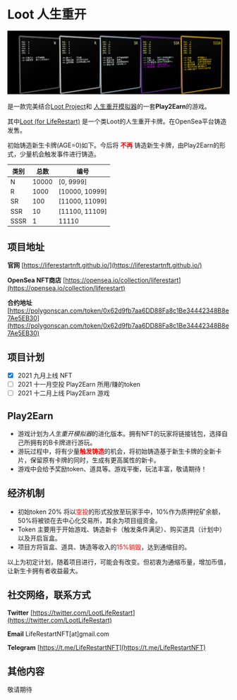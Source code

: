# Loot 人生重开

![background](bg.png)


是一款完美结合[Loot Project](https://opensea.io/collection/lootproject)和 [人生重开模拟器](http://liferestart.syaro.io/view/)的一套**Play2Earn**的游戏。

其中[Loot (for LifeRestart)](https://opensea.io/collection/liferestart) 是一个类Loot的人生重开卡牌。在OpenSea平台铸造发售。

初始铸造新生卡牌(AGE=0)如下。今后将 <span style="color:red">**不再**</span> 铸造新生卡牌，由Play2Earn的形式，少量机会触发事件进行铸造。


| 类别  |总数 | 编号 |
| --- | ----- | ----|
| N  | 10000  | [0, 9999]
| R  | 1000  | [10000, 10999]
| SR | 100  | [11000, 11099]
| SSR| 10 |  [11100, 11109]
|SSSR| 1 | 11110|


## 项目地址
**官网** [https://liferestartnft.github.io/](https://liferestartnft.github.io/)

**OpenSea NFT商店** [https://opensea.io/collection/liferestart](https://opensea.io/collection/liferestart)

**合约地址** [https://polygonscan.com/token/0x62d9fb7aa6DD88Fa8c1Be34442348B8e7Ae5EB30](https://polygonscan.com/token/0x62d9fb7aa6DD88Fa8c1Be34442348B8e7Ae5EB30)


## 项目计划

- [x] 2021 九月上线 NFT
- [ ] 2021 十一月空投 Play2Earn 所用/赚的token
- [ ] 2021 十二月上线 Play2Earn 游戏

## Play2Earn

* 游戏计划为*人生重开模拟器*的进化版本。拥有NFT的玩家将链接钱包，选择自己所拥有的B卡牌进行游玩。
* 游玩过程中，将有少量<span style="color:red">**触发铸造**</span>的机会，将初始铸造基于新生卡牌的全新卡片，保留原有卡牌的同时，生成有更高属性的新卡。
* 游戏中会给予奖励token、道具等。游戏平衡，玩法丰富，敬请期待！

## 经济机制

* 初始token 20% 将以<span style="color:red">空投</span>的形式投放至玩家手中，10%作为质押挖矿余额，50%将被锁在去中心化交易所，其余为项目组资金。
* Token 主要用于开始游戏、铸造新卡（触发条件满足）、购买道具（计划中）以及开启盲盒。
* 项目方将盲盒、道具、铸造等收入的<span style="color:red">15%销毁</span>，达到通缩目的。

以上为初定计划，随着项目进行，可能会有改变。但初衷为通缩币量，增加币值，让新生卡拥有者收益最大。

## 社交网络，联系方式

**Twitter** [https://twitter.com/LootLifeRestart](https://twitter.com/LootLifeRestart)

**Email** LifeRestartNFT[at]gmail.com

**Telegram** [https://t.me/LifeRestartNFT](https://t.me/LifeRestartNFT)

## 其他内容
敬请期待
